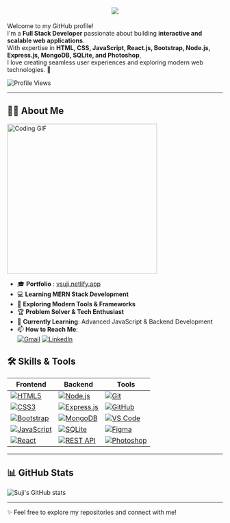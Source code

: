 <h1 align="center">
 <img src="https://readme-typing-svg.herokuapp.com?font=Fira+Code&weight=600&size=28&pause=1000&color=2E7CFFA8&vCenter=true&width=435&lines=Hello%2C+%F0%9F%91%8B+I'm+SUJI!+">
</h1>

Welcome to my GitHub profile!  
I'm a **Full Stack Developer** passionate about building **interactive and scalable web applications**.  
With expertise in **HTML, CSS, JavaScript, React.js, Bootstrap, Node.js, Express.js, MongoDB, SQLite, and Photoshop**,  
I love creating seamless user experiences and exploring modern web technologies. 🚀  

![Profile Views](https://komarev.com/ghpvc/?username=your-github-username&color=blueviolet)

---

## 👨‍🎓 About Me  

<img src="https://i.pinimg.com/originals/47/f0/34/47f0342cec72b800463bf003eac1257e.gif" width="350px" alt="Coding GIF">

- 🎓 **Portfolio** : [vsuji.netlify.app](https://vsuji.netlify.app)
- 💻 **Learning MERN Stack Development**  
- 🚀 **Exploring Modern Tools & Frameworks**  
- 🏆 **Problem Solver & Tech Enthusiast**  
- 📖 **Currently Learning**: Advanced JavaScript & Backend Development  
- 📫 **How to Reach Me**:  
  [![Gmail](https://img.shields.io/badge/Gmail-D14836?style=for-the-badge&logo=gmail&logoColor=white)](mailto:suji26262@gmail.com) 
  [![LinkedIn](https://img.shields.io/badge/LinkedIn-0077B5?style=for-the-badge&logo=linkedin&logoColor=white)](https://www.linkedin.com/in/vsuji)


## 🛠️ Skills & Tools  
| **Frontend** | **Backend** | **Tools** |
|--------------|-------------|-----------|
| [![HTML5](https://img.shields.io/badge/HTML5-E34F26?style=for-the-badge&logo=html5&logoColor=white)](https://developer.mozilla.org/en-US/docs/Web/Guide/HTML/HTML5) | [![Node.js](https://img.shields.io/badge/Node.js-339933?style=for-the-badge&logo=node.js&logoColor=white)](https://nodejs.org/) | [![Git](https://img.shields.io/badge/Git-F05032?style=for-the-badge&logo=git&logoColor=white)](https://git-scm.com/) |
| [![CSS3](https://img.shields.io/badge/CSS3-1572B6?style=for-the-badge&logo=css3&logoColor=white)](https://developer.mozilla.org/en-US/docs/Web/CSS) | [![Express.js](https://img.shields.io/badge/Express.js-000000?style=for-the-badge&logo=express&logoColor=white)](https://expressjs.com/) | [![GitHub](https://img.shields.io/badge/GitHub-100000?style=for-the-badge&logo=github&logoColor=white)](https://github.com/) |
| [![Bootstrap](https://img.shields.io/badge/Bootstrap-7952B3?style=for-the-badge&logo=bootstrap&logoColor=white)](https://getbootstrap.com/) | [![MongoDB](https://img.shields.io/badge/MongoDB-47A248?style=for-the-badge&logo=mongodb&logoColor=white)](https://www.mongodb.com/) | [![VS Code](https://img.shields.io/badge/VS_Code-007ACC?style=for-the-badge&logo=visual-studio-code&logoColor=white)](https://code.visualstudio.com/) |
| [![JavaScript](https://img.shields.io/badge/JavaScript-F7DF1E?style=for-the-badge&logo=javascript&logoColor=black)](https://developer.mozilla.org/en-US/docs/Web/JavaScript) | [![SQLite](https://img.shields.io/badge/SQLite-07405E?style=for-the-badge&logo=sqlite&logoColor=white)](https://www.sqlite.org/) | [![Figma](https://img.shields.io/badge/Figma-F24E1E?style=for-the-badge&logo=figma&logoColor=white)](https://www.figma.com/) |
| [![React](https://img.shields.io/badge/React-20232A?style=for-the-badge&logo=react&logoColor=61DAFB)](https://react.dev/) | [![REST API](https://img.shields.io/badge/REST_API-FF6C37?style=for-the-badge&logo=rest&logoColor=white)](https://www.restapitutorial.com/) | [![Photoshop](https://img.shields.io/badge/Adobe_Photoshop-31A8FF?style=for-the-badge&logo=adobe-photoshop&logoColor=white)](https://www.adobe.com/products/photoshop.html) |


---

## 📊 GitHub Stats  

![Suji's GitHub stats](https://github-readme-stats.vercel.app/api?username=your-github-username&theme=green&show_icons=true&&hide=issues,contribs)

---

✨ Feel free to explore my repositories and connect with me!
